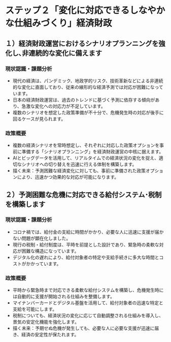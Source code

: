 # ステップ２「変化に対応できるしなやかな仕組みづくり」経済財政

## **１）経済財政運営におけるシナリオプランニングを強化し､非連続的な変化に備えます**

### **現状認識・課題分析**

* 現代の経済は、パンデミック、地政学的リスク、技術革新などによる非連続的な変化に直面しており、従来の線形的な経済予測では対応が困難になっています。
* 日本の経済財政運営は、過去のトレンドに基づく予測に依存する傾向があり、急激な変化への対応力が不足しています。
* 複数のシナリオを想定した政策準備が不十分で、危機発生時の対応が後手に回るケースが見られます。

### **政策概要**

* 複数の経済シナリオを常時想定し、それぞれに対応した政策オプションを事前に準備する「シナリオプランニング」を経済財政運営の中核に据えます。
* AIとビッグデータを活用して、リアルタイムでの経済状況の変化を捉え、適切なシナリオへの切り替えを迅速に行える体制を構築します。
* 描く未来：予測困難な経済変化に対しても、事前に準備された政策オプションにより、迅速かつ効果的な対応が可能になります。

## **２）予測困難な危機に対応できる給付システム･税制を構築します**

### **現状認識・課題分析**

* コロナ禍では、給付金の支給に時間がかかり、必要な人に迅速に支援が届かない問題が顕在化しました。
* 現行の税制・給付制度は、平時を前提とした設計であり、緊急時の柔軟な対応が困難な構造になっています。
* デジタル化の遅れにより、給付対象者の特定や支給手続きに多大な時間とコストがかかっています。

### **政策概要**

* 平時から緊急時まで対応できる柔軟な給付システムを構築し、危機発生時には自動的に支援が開始される仕組みを整備します。
* マイナンバーカードとデジタル基盤を活用して、給付対象者の迅速な特定と支給を可能にします。
* 税制についても、経済状況の変化に応じて自動調整される仕組みを導入し、景気の安定化機能を強化します。
* 描く未来：予期せぬ危機が発生しても、必要な人に必要な支援が迅速に届き、経済の安定性が保たれます。
